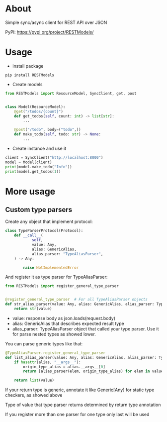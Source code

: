 # About
Simple sync/async client for REST API over JSON

PyPI: https://pypi.org/project/RESTModels/

# Usage
- install package
```shell
pip install RESTModels
```

- Create models
```python
from RESTModels import ResourceModel, SyncClient, get, post


class Model(ResourceModel):
    @get("/todos/{count}")
    def get_todos(self, count: int) -> list[str]:
        ...

    @post("/todo", body=("todo",))
    def make_todo(self, todo: str) -> None:
        ...
```

- Create instance and use it
```python
client = SyncClient("http://localhost:8000")
model = Model(client)
print(model.make_todo("Info"))
print(model.get_todos(1))
```

# More usage
## Custom type parsers
Create any object that implement protocol:
```python
class TypeParserProtocol(Protocol):
    def __call__(
            self,
            value: Any,
            alias: GenericAlias,
            alias_parser: "TypeAliasParser",
    ) -> Any:

        raise NotImplementedError
```

And register it as type parser for TypeAliasParser:

```python
from RESTModels import register_general_type_parser


@register_general_type_parser  # For all TypeAliasParser objects
def str_alias_parser(value: Any, alias: GenericAlias, alias_parser: TypeAliasParser) -> str:
    return str(value)

```

- value: response body as json.loads(request.body)
- alias: GenericAlias that describes expected result type
- alias_parser: TypeAliasParser object that called your type parser. Use it for parse nested types as showed lower.

You can parse generic types like that:
```python
@TypeAliasParser.register_general_type_parser
def list_alias_parser(value: Any, alias: GenericAlias, alias_parser: TypeAliasParser) -> list[Any]:
    if hasattr(alias, "__args__"):
        origin_type_alias = alias.__args__[0]
        return [alias_parser(elem, origin_type_alias) for elem in value]

    return list(value)
```
If your return type is generic, annotate it like Generic[Any] for static type checkers, as showed above

Type of value that type parser returns determined by return type annotation

If you register more than one parser for one type only last will be used
